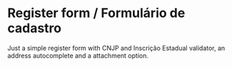 # Register form / Formulário de cadastro
Just a simple register form with CNJP and Inscrição Estadual validator, an address autocomplete and a attachment option. 

